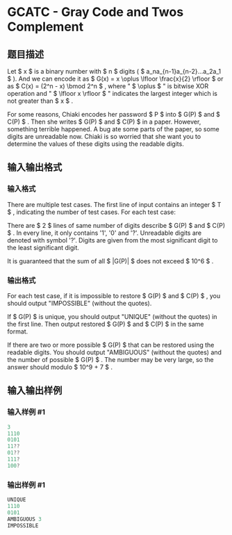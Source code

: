# GCATC - Gray Code and Twos Complement

## 题目描述

Let $ x $ is a binary number with $ n $ digits ( $ a_na_{n-1}a_{n-2}...a_2a_1 $ ). And we can encode it as $ G(x) = x \oplus \lfloor \frac{x}{2} \rfloor $ or as $ C(x) = (2^n - x) \bmod 2^n $ , where " $ \oplus $ " is bitwise XOR operation and " $ \lfloor x \rfloor $ " indicates the largest integer which is not greater than $ x $ .

For some reasons, Chiaki encodes her password $ P $ into $ G(P) $ and $ C(P) $ . Then she writes $ G(P) $ and $ C(P) $ in a paper. However, something terrible happened. A bug ate some parts of the paper, so some digits are unreadable now. Chiaki is so worried that she want you to determine the values of these digits using the readable digits.

## 输入输出格式

### 输入格式

There are multiple test cases. The first line of input contains an integer $ T $ , indicating the number of test cases. For each test case:

There are $ 2 $ lines of same number of digits describe $ G(P) $ and $ C(P) $ . In every line, it only contains '1', '0' and '?'. Unreadable digits are denoted with symbol '?'. Digits are given from the most significant digit to the least significant digit.

It is guaranteed that the sum of all $ |G(P)| $ does not exceed $ 10^6 $ .

### 输出格式

For each test case, if it is impossible to restore $ G(P) $ and $ C(P) $ , you should output "IMPOSSIBLE" (without the quotes).

If $ G(P) $ is unique, you should output "UNIQUE" (without the quotes) in the first line. Then output restored $ G(P) $ and $ C(P) $ in the same format.

If there are two or more possible $ G(P) $ that can be restored using the readable digits. You should output "AMBIGUOUS" (without the quotes) and the number of possible $ G(P) $ . The number may be very large, so the answer should modulo $ 10^9 + 7 $ .

## 输入输出样例

### 输入样例 #1

```cpp
3
1110
0101
11??
01??
111?
100?
```


### 输出样例 #1

```cpp
UNIQUE
1110
0101
AMBIGUOUS 3
IMPOSSIBLE
```


